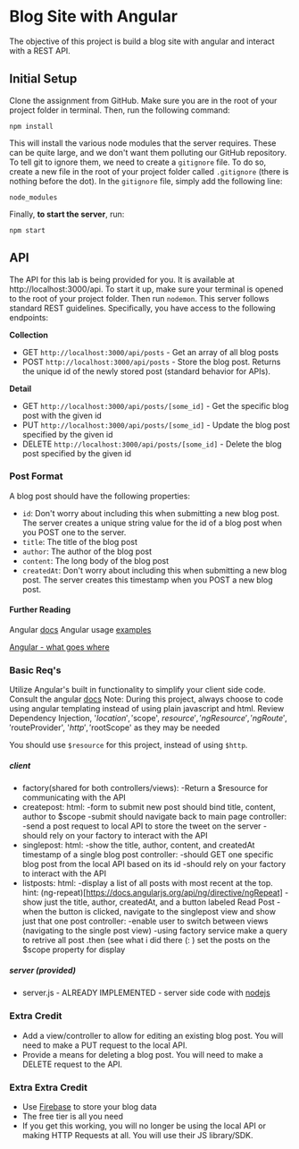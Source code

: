 # Blog Site with Angular
The objective of this project is build a blog site with angular and interact with a REST API.

## Initial Setup
Clone the assignment from GitHub. Make sure you are in the root of your project folder in terminal. Then, run the following command:
```
npm install
```
This will install the various node modules that the server requires. These can be quite large, and we don't want them polluting our GitHub repository. To tell git to ignore them, we need to create a `gitignore` file. To do so, create a new file in the root of your project folder called `.gitignore` (there is nothing before the dot). In the `gitignore` file, simply add the following line:
```
node_modules
```

Finally, **to start the server**, run:
```
npm start
```

## API
The API for this lab is being provided for you. It is available at http://localhost:3000/api. To start it up, make sure your terminal is opened to the root of your project folder. Then run `nodemon`. This server follows standard REST guidelines. Specifically, you have access to the following endpoints:

**Collection**
* GET `http://localhost:3000/api/posts` - Get an array of all blog posts
* POST `http://localhost:3000/api/posts` - Store the blog post. Returns the unique id of the newly stored post (standard behavior for APIs).

**Detail**
* GET `http://localhost:3000/api/posts/[some_id]` - Get the specific blog post with the given id
* PUT `http://localhost:3000/api/posts/[some_id]` - Update the blog post specified by the given id
* DELETE `http://localhost:3000/api/posts/[some_id]` - Delete the blog post specified by the given id

### Post Format
A blog post should have the following properties:
* `id`: Don't worry about including this when submitting a new blog post. The server creates a unique string value for the id of a blog post when you POST one to the server.
* `title`: The title of the blog post
* `author`: The author of the blog post
* `content`: The long body of the blog post
* `createdAt`: Don't worry about including this when submitting a new blog post. The server creates this timestamp when you POST a new blog post.

#### Further Reading
Angular [docs](https://docs.angularjs.org/api/ng)
Angular usage [examples](https://github.com/curran/screencasts/tree/gh-pages/introToAngular)

[Angular - what goes where](http://demisx.github.io/angularjs/2014/09/14/angular-what-goes-where.html)

### Basic Req's
Utilize Angular's built in functionality to simplify your client side code. Consult the angular [docs](https://docs.angularjs.org/guide/introduction)
Note: During this project, always choose to code using angular templating instead of using plain javascript and html. Review Dependency Injection, '$location','$scope', $resource', 'ngResource', 'ngRoute', '$routeProvider', '$http', '$rootScope' as they may be needed

You should use `$resource` for this project, instead of using `$http`.

##### client

* factory(shared for both controllers/views):
		-Return a $resource for communicating with the API
* createpost:
	html:
		-form to submit new post should bind title, content, author to $scope
		-submit should navigate back to main page
	controller:
		-send a post request to local API to store the tweet on the server
        -should rely on your factory to interact with the API
* singlepost:
    html:
        -show the title, author, content, and createdAt timestamp of a single blog post
    controller:
        -should GET one specific blog post from the local API based on its id
        -should rely on your factory to interact with the API
* listposts:
	html:
		-display a list of all posts with most recent at the top.
		hint: (ng-repeat)[https://docs.angularjs.org/api/ng/directive/ngRepeat]
        -show just the title, author, createdAt, and a button labeled Read Post
        -when the button is clicked, navigate to the singlepost view and show just that one post
	controller:
		-enable user to switch between views (navigating to the single post view)
		-using factory service make a query to retrive all post .then (see what i did there (: ) set the posts on the $scope property for display

##### server (provided)
* server.js - ALREADY IMPLEMENTED - server side code with [nodejs](https://nodejs.org/en/docs/)

### Extra Credit
* Add a view/controller to allow for editing an existing blog post. You will need to make a PUT request to the local API.
* Provide a means for deleting a blog post. You will need to make a DELETE request to the API.

### Extra Extra Credit
* Use [Firebase](https://www.firebase.com) to store your blog data
* The free tier is all you need
* If you get this working, you will no longer be using the local API or making HTTP Requests at all. You will use their JS library/SDK.
